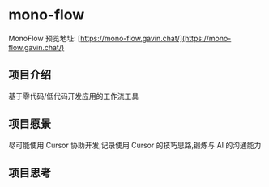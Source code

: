 # mono-flow

MonoFlow 预览地址: [https://mono-flow.gavin.chat/](https://mono-flow.gavin.chat/)

## 项目介绍

基于零代码/低代码开发应用的工作流工具

## 项目愿景

尽可能使用 Cursor 协助开发,记录使用 Cursor 的技巧思路,锻炼与 AI 的沟通能力

## 项目思考
